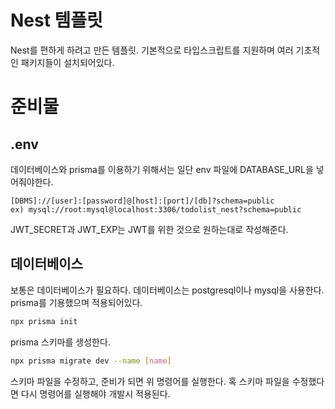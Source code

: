 # Nest 템플릿
Nest를 편하게 하려고 만든 템플릿. 기본적으로 타입스크립트를 지원하며 여러 기초적인 패키지들이 설치되어있다.

# 준비물
## .env
데이터베이스와 prisma를 이용하기 위해서는 일단 env 파일에 DATABASE_URL을 넣어줘야한다.
```plaintext
[DBMS]://[user]:[password]@[host]:[port]/[db]?schema=public
ex) mysql://root:mysql@localhost:3306/todolist_nest?schema=public
```

JWT_SECRET과 JWT_EXP는 JWT를 위한 것으로 원하는대로 작성해준다.

## 데이터베이스
보통은 데이터베이스가 필요하다. 데이터베이스는 postgresql이나 mysql을 사용한다. prisma를 기용했으며 적용되어있다.

```bash
npx prisma init
```

prisma 스키마를 생성한다.

```bash
npx prisma migrate dev --name [name]
```

스키마 파일을 수정하고, 준비가 되면 위 명령어를 실행한다. 혹 스키마 파일을 수정했다면 다시 명령어를 실행해야 개발시 적용된다.
